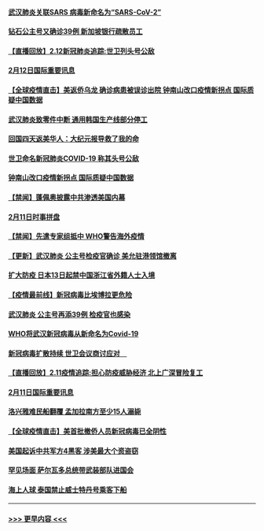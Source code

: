 #### [武汉肺炎关联SARS 病毒新命名为“SARS-CoV-2”](../pages/prog202/a102775719.md?t=02130411) 
#### [钻石公主号又确诊39例 新加坡银行疏散员工](../pages/prog202/a102775691.md?t=02130411) 
#### [【直播回放】2.12新冠肺炎追踪:世卫列头号公敌](../pages/prog202/a102775541.md?t=02130411) 
#### [2月12日国际重要讯息](../pages/prog202/a102775437.md?t=02130411) 
#### [【全球疫情直击】美返侨乌龙 确诊病患被误诊出院 钟南山改口疫情新拐点 国际质疑中国数据](../pages/prog202/a102775378.md?t=02130411) 
#### [武汉肺炎致零件中断 通用韩国生产线部分停工](../pages/prog202/a102775365.md?t=02130411) 
#### [回国四天返美华人：大纪元报导救了我的命](../pages/prog202/a102775342.md?t=02130411) 
#### [世卫命名新冠肺炎COVID-19 称其头号公敌](../pages/prog202/a102775196.md?t=02130411) 
#### [钟南山改口疫情新拐点 国际质疑中国数据](../pages/prog202/a102775178.md?t=02130411) 
#### [【禁闻】蓬佩奥披露中共渗透美国内幕](../pages/prog202/a102775129.md?t=02130411) 
#### [2月11日时事拼盘](../pages/prog202/a102775140.md?t=02130411) 
#### [【禁闻】先遣专家组抵中 WHO警告海外疫情](../pages/prog202/a102775112.md?t=02130411) 
#### [【更新】武汉肺炎 公主号检疫官确诊 美允驻港领馆撤离](../pages/prog202/a102770740.md?t=02130411) 
#### [扩大防疫 日本13日起禁中国浙江省外籍人士入境](../pages/prog202/a102775051.md?t=02130411) 
#### [【疫情最前线】新冠病毒比埃博拉更危险](../pages/prog202/a102775043.md?t=02130411) 
#### [武汉肺炎 公主号再添39例 检疫官也感染](../pages/prog202/a102775031.md?t=02130411) 
#### [WHO将武汉新冠病毒从新命名为Covid-19](../pages/prog202/a102774891.md?t=02130411) 
#### [新冠病毒扩散持续 世卫会议商讨应对　](../pages/prog202/a102774850.md?t=02130411) 
#### [【直播回放】2.11疫情追踪:担心防疫威胁经济 北上广深冒险复工](../pages/prog202/a102774741.md?t=02130411) 
#### [2月11日国际重要讯息](../pages/prog202/a102774621.md?t=02130411) 
#### [洛兴雅难民船翻覆 孟加拉南方至少15人溺毙](../pages/prog202/a102774586.md?t=02130411) 
#### [【全球疫情直击】美首批撤侨人员新冠病毒已全阴性](../pages/prog202/a102774523.md?t=02130411) 
#### [美国起诉中共军方4黑客 涉美最大个资盗窃](../pages/prog202/a102774508.md?t=02130411) 
#### [罕见场面  萨尔瓦多总统带武装部队进国会](../pages/prog202/a102774494.md?t=02130411) 
#### [海上人球 泰国禁止威士特丹号乘客下船](../pages/prog202/a102774384.md?t=02130411) 

----
#### [ >>> 更早内容 <<< ](../indexes/prog202-earlier.md)
